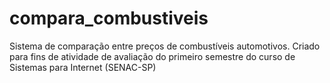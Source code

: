 # compara_combustiveis
Sistema de comparação entre preços de combustíveis automotivos. Criado para fins de atividade de avaliação do primeiro semestre do curso de Sistemas para Internet (SENAC-SP) 

